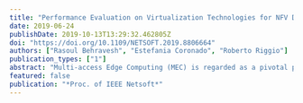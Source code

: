 ```yaml
---
title: "Performance Evaluation on Virtualization Technologies for NFV Deployment in 5G Networks"
date: 2019-06-24
publishDate: 2019-10-13T13:29:32.462805Z
doi: "https://doi.org/10.1109/NETSOFT.2019.8806664"
authors: ["Rasoul Behravesh", "Estefania Coronado", "Roberto Riggio"]
publication_types: ["1"]
abstract: "Multi-access Edge Computing (MEC) is regarded as a pivotal pillar to grasp the particularized 5G goals by shifting network intelligence from the cloud to the edge. Network Function Virtualization (NFV) emerged as a paradigm intending to replace traditional vendor-specific network appliances with software instances of the network functions capable of running on standard devices. Recently, deploying softwarized network functions at the network edge has gained an unprecedented attention. Multiple virtualization technologies can be utilized to deploy virtualized network functions including Virtual Machines (VMs), containers, and unikernels. However, each virtualization platform has specific advantages and disadvantages, which makes worthy studying their real performance. This is specially important when it comes to implement network functions at the edge of 5G networks, where resources are scarce and quick response to user requests is needed. In this regard, this paper studies the performance of virtualization technologies by deploying two services namely Apache and Redis and provides an extensive experimental campaign and conclusive results."
featured: false
publication: "*Proc. of IEEE Netsoft*"
---
```


